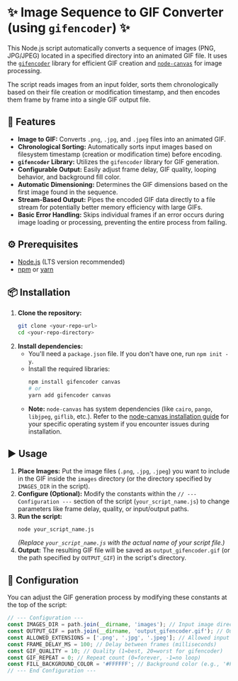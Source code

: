# ✨ Image Sequence to GIF Converter (using `gifencoder`) ✨

This Node.js script automatically converts a sequence of images (PNG, JPG/JPEG) located in a specified directory into an animated GIF file. It uses the [`gifencoder`](https://github.com/eugeneware/gifencoder) library for efficient GIF creation and [`node-canvas`](https://github.com/Automattic/node-canvas) for image processing.

The script reads images from an input folder, sorts them chronologically based on their file creation or modification timestamp, and then encodes them frame by frame into a single GIF output file.

## 🚀 Features

*   **Image to GIF:** Converts `.png`, `.jpg`, and `.jpeg` files into an animated GIF.
*   **Chronological Sorting:** Automatically sorts input images based on filesystem timestamp (creation or modification time) before encoding.
*   **`gifencoder` Library:** Utilizes the `gifencoder` library for GIF generation.
*   **Configurable Output:** Easily adjust frame delay, GIF quality, looping behavior, and background fill color.
*   **Automatic Dimensioning:** Determines the GIF dimensions based on the first image found in the sequence.
*   **Stream-Based Output:** Pipes the encoded GIF data directly to a file stream for potentially better memory efficiency with large GIFs.
*   **Basic Error Handling:** Skips individual frames if an error occurs during image loading or processing, preventing the entire process from failing.

## ⚙️ Prerequisites

*   [Node.js](https://nodejs.org/) (LTS version recommended)
*   [npm](https://www.npmjs.com/) or [yarn](https://yarnpkg.com/)

## 📦 Installation

1.  **Clone the repository:**
    ```bash
    git clone <your-repo-url>
    cd <your-repo-directory>
    ```
2.  **Install dependencies:**
    *   You'll need a `package.json` file. If you don't have one, run `npm init -y`.
    *   Install the required libraries:
        ```bash
        npm install gifencoder canvas
        # or
        yarn add gifencoder canvas
        ```
    *   **Note:** `node-canvas` has system dependencies (like `cairo`, `pango`, `libjpeg`, `giflib`, etc.). Refer to the [node-canvas installation guide](https://github.com/Automattic/node-canvas#installation) for your specific operating system if you encounter issues during installation.

## ▶️ Usage

1.  **Place Images:** Put the image files (`.png`, `.jpg`, `.jpeg`) you want to include in the GIF inside the `images` directory (or the directory specified by `IMAGES_DIR` in the script).
2.  **Configure (Optional):** Modify the constants within the `// --- Configuration ---` section of the script (`your_script_name.js`) to change parameters like frame delay, quality, or input/output paths.
3.  **Run the script:**
    ```bash
    node your_script_name.js
    ```
    *(Replace `your_script_name.js` with the actual name of your script file.)*
4.  **Output:** The resulting GIF file will be saved as `output_gifencoder.gif` (or the path specified by `OUTPUT_GIF`) in the script's directory.

## 🔧 Configuration

You can adjust the GIF generation process by modifying these constants at the top of the script:

```javascript
// --- Configuration ---
const IMAGES_DIR = path.join(__dirname, 'images'); // Input image directory
const OUTPUT_GIF = path.join(__dirname, 'output_gifencoder.gif'); // Output GIF path
const ALLOWED_EXTENSIONS = ['.png', '.jpg', '.jpeg']; // Allowed input image types
const FRAME_DELAY_MS = 100; // Delay between frames (milliseconds)
const GIF_QUALITY = 10; // Quality (1=best, 20=worst for gifencoder)
const GIF_REPEAT = 0; // Repeat count (0=forever, -1=no loop)
const FILL_BACKGROUND_COLOR = '#FFFFFF'; // Background color (e.g., '#FFFFFF' or null to disable)
// --- End Configuration ---